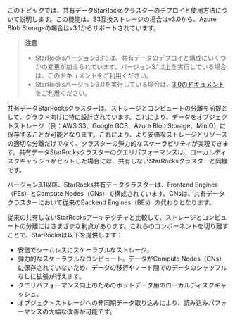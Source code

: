 このトピックでは、共有データStarRocksクラスターのデプロイと使用方法について説明します。この機能は、S3互換ストレージの場合はv3.0から、Azure Blob Storageの場合はv3.1からサポートされています。

> **注意**
>
> - StarRocksバージョン3.1では、共有データのデプロイと構成にいくつかの変更が加えられています。バージョン3.1以上を実行している場合は、このドキュメントをご利用ください。
> - StarRocksバージョン3.0を実行している場合は、[3.0のドキュメント](https://docs.starrocks.io/docs/3.0/deployment/deploy_shared_data/)をご利用ください。

共有データStarRocksクラスターは、ストレージとコンピュートの分離を前提として、クラウド向けに特に設計されています。これにより、データをオブジェクトストレージ（例：AWS S3、Google GCS、Azure Blob Storage、MinIO）に保存することが可能となります。これにより、より安価なストレージとリソースの適切な分離だけでなく、クラスターの弾力的なスケーラビリティが実現できます。共有データStarRocksクラスターのクエリパフォーマンスは、ローカルディスクキャッシュがヒットした場合には、共有しないStarRocksクラスターと同様です。

バージョン3.1以降、StarRocks共有データクラスターは、Frontend Engines（FEs）とCompute Nodes（CNs）で構成されています。CNsは、共有データクラスターにおいて従来のBackend Engines（BEs）の代わりとなります。

従来の共有しないStarRocksアーキテクチャと比較して、ストレージとコンピュートの分離にはさまざまな利点があります。これらのコンポーネントを切り離すことで、StarRocksは以下を提供します：

- 安価でシームレスにスケーラブルなストレージ。
- 弾力的なスケーラブルなコンピュート。データがCompute Nodes（CNs）に保存されていないため、データの移行やノード間でのデータのシャッフルなしに拡張が行えます。
- クエリパフォーマンス向上のためのホットデータ用のローカルディスクキャッシュ。
- オブジェクトストレージへの非同期データ取り込みにより、読み込みパフォーマンスの大幅な改善が可能です。